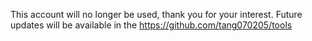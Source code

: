 This account will no longer be used, thank you for your interest.
Future updates will be available in the  https://github.com/tang070205/tools
